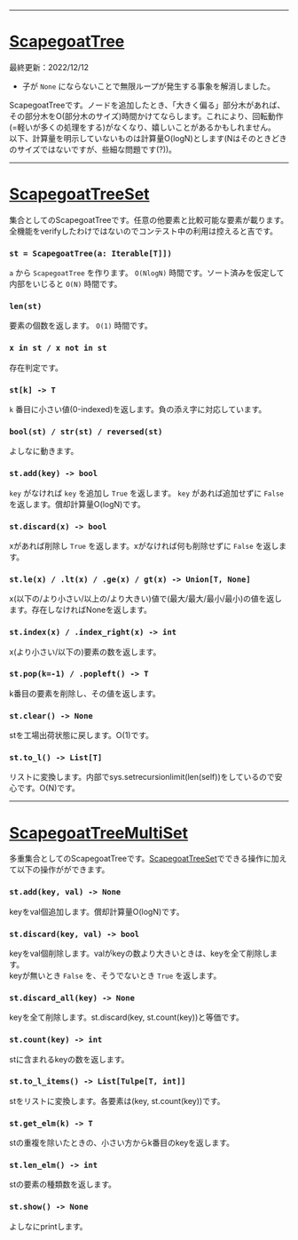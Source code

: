 ____

# [ScapegoatTree](https://github.com/titanium-22/Library/blob/main/BST/ScapegoatTree)

最終更新：2022/12/12

- 子が `None` にならないことで無限ループが発生する事象を解消しました。

ScapegoatTreeです。ノードを追加したとき、「大きく偏る」部分木があれば、その部分木をO(部分木のサイズ)時間かけてならします。これにより、回転動作(=軽いが多くの処理をする)がなくなり、嬉しいことがあるかもしれません。  
以下、計算量を明示していないものは計算量O(logN)とします(Nはそのときどきのサイズではないですが、些細な問題です(?))。

_____

# [ScapegoatTreeSet](https://github.com/titanium-22/Library/blob/main/BST/ScapegoatTree/ScapegoatTreeSet.py)
集合としてのScapegoatTreeです。任意の他要素と比較可能な要素が載ります。  
全機能をverifyしたわけではないのでコンテスト中の利用は控えると吉です。

### `st = ScapegoatTree(a: Iterable[T]])`
`a` から `ScapegoatTree` を作ります。 `O(NlogN)` 時間です。ソート済みを仮定して内部をいじると `O(N)` 時間です。

### `len(st)`
要素の個数を返します。 `O(1)` 時間です。

### `x in st / x not in st`
存在判定です。

### `st[k] -> T`
`k` 番目に小さい値(0-indexed)を返します。負の添え字に対応しています。

### `bool(st) / str(st) / reversed(st)`
よしなに動きます。

### `st.add(key) -> bool`
`key` がなければ `key` を追加し `True` を返します。 `key` があれば追加せずに `False` を返します。償却計算量O(logN)です。

### `st.discard(x) -> bool`
xがあれば削除し `True` を返します。xがなければ何も削除せずに `False` を返します。

### `st.le(x) / .lt(x) / .ge(x) / gt(x) -> Union[T, None]`
x(以下の/より小さい/以上の/より大きい)値で(最大/最大/最小/最小)の値を返します。存在しなければNoneを返します。

### `st.index(x) / .index_right(x) -> int`
x(より小さい/以下の)要素の数を返します。

### `st.pop(k=-1) / .popleft() -> T`
k番目の要素を削除し、その値を返します。

### `st.clear() -> None`
stを工場出荷状態に戻します。O(1)です。

### `st.to_l() -> List[T]`
リストに変換します。内部でsys.setrecursionlimit(len(self))をしているので安心です。O(N)です。

_____
# [ScapegoatTreeMultiSet](https://github.com/titanium-22/Library/blob/main/BST/ScapegoatTree/ScapegoatTreeMultiSet.py)
多重集合としてのScapegoatTreeです。[ScapegoatTreeSet](https://github.com/titanium-22/Library/blob/main/BST/ScapegoatTree/ScapegoatTreeSet.py)でできる操作に加えて以下の操作がができます。  

### `st.add(key, val) -> None`
keyをval個追加します。償却計算量O(logN)です。

### `st.discard(key, val) -> bool`
keyをval個削除します。valがkeyの数より大きいときは、keyを全て削除します。  
keyが無いとき `False` を、そうでないとき `True` を返します。

### `st.discard_all(key) -> None`
keyを全て削除します。st.discard(key, st.count(key))と等価です。

### `st.count(key) -> int`
stに含まれるkeyの数を返します。

### `st.to_l_items() -> List[Tulpe[T, int]]`
stをリストに変換します。各要素は(key, st.count(key))です。

### `st.get_elm(k) -> T`
stの重複を除いたときの、小さい方からk番目のkeyを返します。

### `st.len_elm() -> int`
stの要素の種類数を返します。

### `st.show() -> None`
よしなにprintします。
